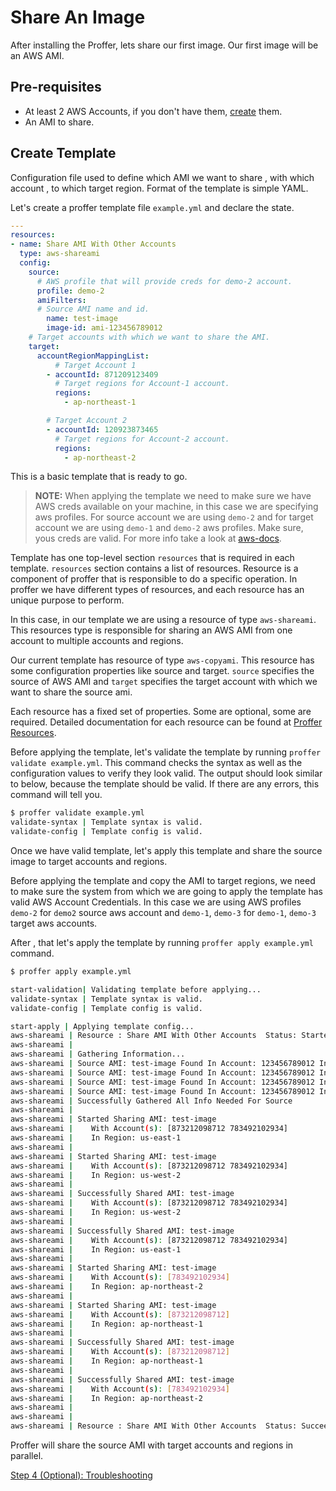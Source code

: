 # Share An Image

After installing the Proffer, lets share our first image. Our first image will be an AWS AMI.

## Pre-requisites

* At least 2 AWS Accounts, if you don't have them, [create](https://aws.amazon.com/free/) them.
* An AMI to share.

## Create Template

Configuration file used to define which AMI we want to share , with which account , to which target region. Format of the template is simple YAML.

Let's create a proffer template file `example.yml` and declare the state.

```YAML
---
resources:
- name: Share AMI With Other Accounts
  type: aws-shareami
  config:
    source:
      # AWS profile that will provide creds for demo-2 account.
      profile: demo-2
      amiFilters:
      # Source AMI name and id.
        name: test-image
        image-id: ami-123456789012
    # Target accounts with which we want to share the AMI.
    target:
      accountRegionMappingList:
          # Target Account 1
        - accountId: 871209123409
          # Target regions for Account-1 account.
          regions:
            - ap-northeast-1

        # Target Account 2
        - accountId: 120923873465
          # Target regions for Account-2 account.
          regions:
            - ap-northeast-2

```

This is a basic template that is ready to go.

> **NOTE:**
    When applying the template we need to make sure we have AWS creds available on your machine, in this case we are specifying aws profiles. For source account we are using `demo-2` and for target account we are using `demo-1` and `demo-2` aws profiles. Make sure, yous creds are valid. For more info take a look at [aws-docs](https://docs.aws.amazon.com/AWSEC2/latest/UserGuide/sharingamis-explicit.html).

Template has one top-level section `resources` that is required in each template. `resources` section contains a list of resources. Resource is a component of proffer that is responsible to do a specific operation. In proffer we have different types of resources, and each resource has an unique purpose to perform.

In this case, in our template we are using a resource of type `aws-shareami`. This resources type is responsible for sharing an AWS AMI from one account to multiple accounts and regions.

Our current template has resource of type `aws-copyami`. This resource has some configuration properties like source and target.
`source` specifies the source of AWS AMI and `target` specifies the target account with which we want to share the source ami.

Each resource has a fixed set of properties. Some are optional, some are required. Detailed documentation for each resource can be found at [Proffer Resources](../resources/README.md).

Before applying the template, let's validate the template by running `proffer validate example.yml`. This command checks the syntax as well as the configuration values to verify they look valid. The output should look similar to below, because the template should be valid. If there are any errors, this command will tell you.

```Bash
$ proffer validate example.yml
validate-syntax | Template syntax is valid.
validate-config | Template config is valid.
```

Once we have valid template, let's apply this template and share the source image to target accounts and regions.

Before applying the template and copy the AMI to target regions, we need to make sure the system from which we are going to apply the template has valid AWS Account Credentials. In this case we are using AWS profiles `demo-2` for `demo2` source aws account and `demo-1`, `demo-3` for `demo-1`, `demo-3` target aws accounts.

After , that let's apply the template by running `proffer apply example.yml` command.

```bash
$ proffer apply example.yml

start-validation| Validating template before applying...
validate-syntax | Template syntax is valid.
validate-config | Template config is valid.

start-apply | Applying template config...
aws-shareami | Resource : Share AMI With Other Accounts  Status: Started
aws-shareami |
aws-shareami | Gathering Information...
aws-shareami | Source AMI: test-image Found In Account: 123456789012 In Region: ap-northeast-1
aws-shareami | Source AMI: test-image Found In Account: 123456789012 In Region: ap-northeast-2
aws-shareami | Source AMI: test-image Found In Account: 123456789012 In Region: us-west-2
aws-shareami | Source AMI: test-image Found In Account: 123456789012 In Region: us-east-1
aws-shareami | Successfully Gathered All Info Needed For Source
aws-shareami |
aws-shareami | Started Sharing AMI: test-image
aws-shareami | 	  With Account(s): [873212098712 783492102934]
aws-shareami | 	  In Region: us-east-1
aws-shareami |
aws-shareami | Started Sharing AMI: test-image
aws-shareami | 	  With Account(s): [873212098712 783492102934]
aws-shareami | 	  In Region: us-west-2
aws-shareami |
aws-shareami | Successfully Shared AMI: test-image
aws-shareami | 	  With Account(s): [873212098712 783492102934]
aws-shareami | 	  In Region: us-west-2
aws-shareami |
aws-shareami | Successfully Shared AMI: test-image
aws-shareami | 	  With Account(s): [873212098712 783492102934]
aws-shareami | 	  In Region: us-east-1
aws-shareami |
aws-shareami | Started Sharing AMI: test-image
aws-shareami | 	  With Account(s): [783492102934]
aws-shareami | 	  In Region: ap-northeast-2
aws-shareami |
aws-shareami | Started Sharing AMI: test-image
aws-shareami | 	  With Account(s): [873212098712]
aws-shareami | 	  In Region: ap-northeast-1
aws-shareami |
aws-shareami | Successfully Shared AMI: test-image
aws-shareami | 	  With Account(s): [873212098712]
aws-shareami | 	  In Region: ap-northeast-1
aws-shareami |
aws-shareami | Successfully Shared AMI: test-image
aws-shareami | 	  With Account(s): [783492102934]
aws-shareami | 	  In Region: ap-northeast-2
aws-shareami |
aws-shareami |
aws-shareami | Resource : Share AMI With Other Accounts  Status: Succeeded

```

Proffer will share the source AMI with target accounts and regions in parallel.


[Step 4 (Optional): Troubleshooting](troubleshooting.md)
